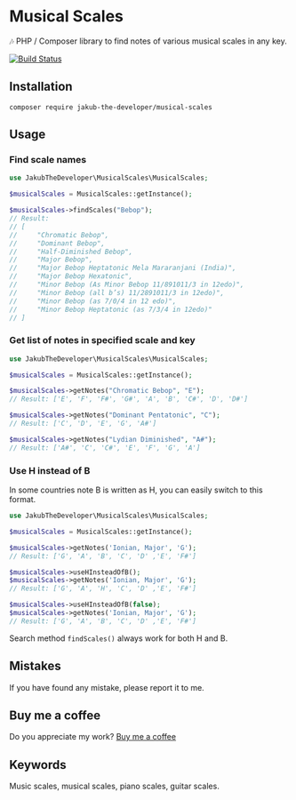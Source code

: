 # Musical Scales

🎶 PHP / Composer library to find notes of various musical scales in any key.

[![Build Status](https://travis-ci.org/jakubthedeveloper/MusicalScales.svg?branch=master)](https://travis-ci.org/jakubthedeveloper/MusicalScales)

## Installation

```shell script
composer require jakub-the-developer/musical-scales
```

## Usage

### Find scale names

```php
use JakubTheDeveloper\MusicalScales\MusicalScales;

$musicalScales = MusicalScales::getInstance();

$musicalScales->findScales("Bebop");
// Result:
// [
//     "Chromatic Bebop",
//     "Dominant Bebop",
//     "Half-Diminished Bebop",
//     "Major Bebop",
//     "Major Bebop Heptatonic Mela Mararanjani (India)",
//     "Major Bebop Hexatonic",
//     "Minor Bebop (As Minor Bebop 11/891011/3 in 12edo)",
//     "Minor Bebop (all b’s) 11/2891011/3 in 12edo)",
//     "Minor Bebop (as 7/0/4 in 12 edo)",
//     "Minor Bebop Heptatonic (as 7/3/4 in 12edo)"
// ]
```

### Get list of notes in specified scale and key

```php
use JakubTheDeveloper\MusicalScales\MusicalScales;

$musicalScales = MusicalScales::getInstance();

$musicalScales->getNotes("Chromatic Bebop", "E");
// Result: ['E', 'F', 'F#', 'G#', 'A', 'B', 'C#', 'D', 'D#'] 

$musicalScales->getNotes("Dominant Pentatonic", "C"); 
// Result: ['C', 'D', 'E', 'G', 'A#']

$musicalScales->getNotes("Lydian Diminished", "A#"); 
// Result: ['A#', 'C', 'C#', 'E', 'F', 'G', 'A']
```

### Use H instead of B

In some countries note B is written as H, you can easily switch to this format.

```php
use JakubTheDeveloper\MusicalScales\MusicalScales;

$musicalScales = MusicalScales::getInstance();

$musicalScales->getNotes('Ionian, Major', 'G');
// Result: ['G', 'A', 'B', 'C', 'D' ,'E', 'F#']

$musicalScales->useHInsteadOfB();
$musicalScales->getNotes('Ionian, Major', 'G');
// Result: ['G', 'A', 'H', 'C', 'D' ,'E', 'F#']

$musicalScales->useHInsteadOfB(false);
$musicalScales->getNotes('Ionian, Major', 'G');
// Result: ['G', 'A', 'B', 'C', 'D' ,'E', 'F#']
```

Search method `findScales()` always work for both H and B.

## Mistakes

If you have found any mistake, please report it to me.

## Buy me a coffee
Do you appreciate my work?
[Buy me a coffee](https://buymeacoff.ee/JakubDeveloper)

## Keywords
Music scales, musical scales, piano scales, guitar scales.